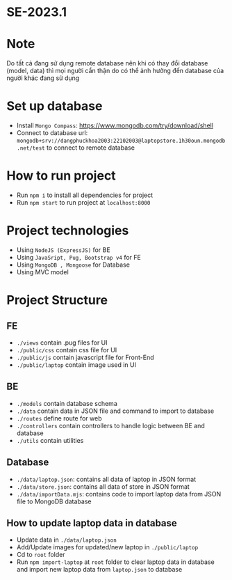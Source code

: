 # SE-2023.1

# Note
Do tất cả đang sử dụng remote database nên khi có thay đổi database (model, data) thì mọi người cẩn thận do có thể ảnh hưởng đến database của người khác đang sử dụng

# Set up database
- Install `Mongo Compass`: https://www.mongodb.com/try/download/shell
- Connect to database url: `mongodb+srv://dangphuckhoa2003:22102003@laptopstore.1h30oun.mongodb.net/test` to connect to remote database

# How to run project
- Run `npm i` to install all dependencies for project
- Run `npm start` to run project at `localhost:8000`


# Project technologies
- Using `NodeJS (ExpressJS)` for BE
- Using `JavaSript, Pug, Bootstrap v4` for FE
- Using `MongoDB , Mongoose` for Database
- Using MVC model

# Project Structure
## FE
- `./views` contain .pug files for UI
- `./public/css` contain css file for UI
- `./public/js` contain javascript file for Front-End
- `./public/laptop` contain image used in UI

## BE
- `./models` contain database schema
- `./data` contain data in JSON file and command to import to database
- `./routes` define route for web
- `./controllers` contain controllers to handle logic between BE and database
- `./utils` contain utilities 

## Database
- `./data/laptop.json`: contains all data of laptop in JSON format
- `./data/store.json`: contains all data of store in JSON format
- `./data/importData.mjs`: contains code to import laptop data from JSON file to MongoDB database

## How to update laptop data in database
- Update data in `./data/laptop.json`
- Add/Update images for updated/new laptop in `./public/laptop`
- Cd to `root` folder
- Run `npm import-laptop` at `root` folder to clear laptop data in database and import new laptop data from `laptop.json` to database


